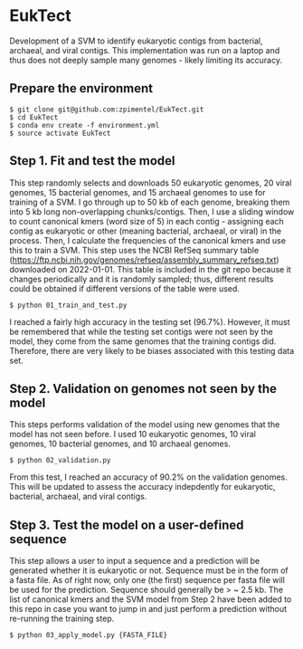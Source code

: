 # EukTect
Development of a SVM to identify eukaryotic contigs from bacterial, archaeal, and viral contigs. This implementation was run on a laptop and thus does not deeply sample many genomes - likely limiting its accuracy.

## Prepare the environment
```
$ git clone git@github.com:zpimentel/EukTect.git
$ cd EukTect
$ conda env create -f environment.yml
$ source activate EukTect
```

## Step 1. Fit and test the model
This step randomly selects and downloads 50 eukaryotic genomes, 20 viral genomes, 15 bacterial genomes, and 15 archaeal genomes to use for training of a SVM. I go through up to 50 kb of each genome, breaking them into 5 kb long non-overlapping chunks/contigs. Then, I use a sliding window to count canonical kmers (word size of 5) in each contig - assigning each contig as eukaryotic or other (meaning bacterial, archaeal, or viral) in the process. Then, I calculate the frequencies of the canonical kmers and use this to train a SVM. This step uses the NCBI RefSeq summary table (https://ftp.ncbi.nih.gov/genomes/refseq/assembly_summary_refseq.txt) downloaded on 2022-01-01. This table is included in the git repo because it changes periodically and it is randomly sampled; thus, different results could be obtained if different versions of the table were used.
```
$ python 01_train_and_test.py
```
I reached a fairly high accuracy in the testing set (96.7%). However, it must be remembered that while the testing set contigs were not seen by the model, they come from the same genomes that the training contigs did. Therefore, there are very likely to be biases associated with this testing data set.  

## Step 2. Validation on genomes not seen by the model
This steps performs validation of the model using new genomes that the model has not seen before. I used 10 eukaryotic genomes, 10 viral genomes, 10 bacterial genomes, and 10 archaeal genomes. 
```
$ python 02_validation.py
```
From this test, I reached an accuracy of 90.2% on the validation genomes. This will be updated to assess the accuracy indepdently for eukaryotic, bacterial, archaeal, and viral contigs.

## Step 3. Test the model on a user-defined sequence
This step allows a user to input a sequence and a prediction will be generated whether it is eukaryotic or not. Sequence must be in the form of a fasta file. As of right now, only one (the first) sequence per fasta file will be used for the prediction. Sequence should generally be > ~ 2.5 kb. The list of canonical kmers and the SVM model from Step 2 have been added to this repo in case you want to jump in and just perform a prediction without re-running the training step.
```
$ python 03_apply_model.py {FASTA_FILE}
```

